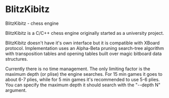 # BlitzKibitz
BlitzKibitz - chess engine

BlitzKibitz is a C/C++ chess engine originally started as a university project.

BlitzKibitz doesn't have it's own interface but it is compatible with XBoard protocol.
Implementation uses an Alpha-Beta pruning search-tree algorithm with transposition tables and opening tables built over magic bitboard data structures.

Currently there is no time management. The only limiting factor is the maximum depth (or plise) the engine searches.
For 15 min games it goes to about 6-7 plies, while for 5 min games it's recommended to use 5-6 plies.
You can specify the maximum depth it should search with the "--depth N" argument.
